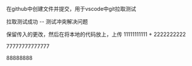 在github中创建文件并提交，用于vscode中git拉取测试

拉取测试成功 -- 测试冲突解决问题

保留传入的更改，然后在将本地的代码放上，上传   11111111111 + 2222222222

77777777777777

88888888